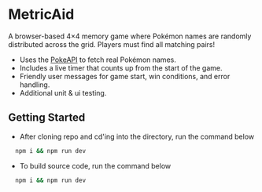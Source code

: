 # MetricAid

A browser-based 4×4 memory game where Pokémon names are randomly distributed
across the grid. Players must find all matching pairs!
- Uses the [PokeAPI](https://pokeapi.co/docs/v2) to fetch real Pokémon names.
- Includes a live timer that counts up from the start of the game.
- Friendly user messages for game start, win conditions, and error handling.
- Additional unit & ui testing.

## Getting Started

- After cloning repo and cd'ing into the directory, run the command below
```bash
  npm i && npm run dev
```

- To build source code, run the command below
```bash
  npm i && npm run dev
```